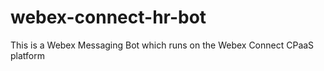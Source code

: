 # webex-connect-hr-bot
This is a Webex Messaging Bot which runs on the Webex Connect CPaaS platform
